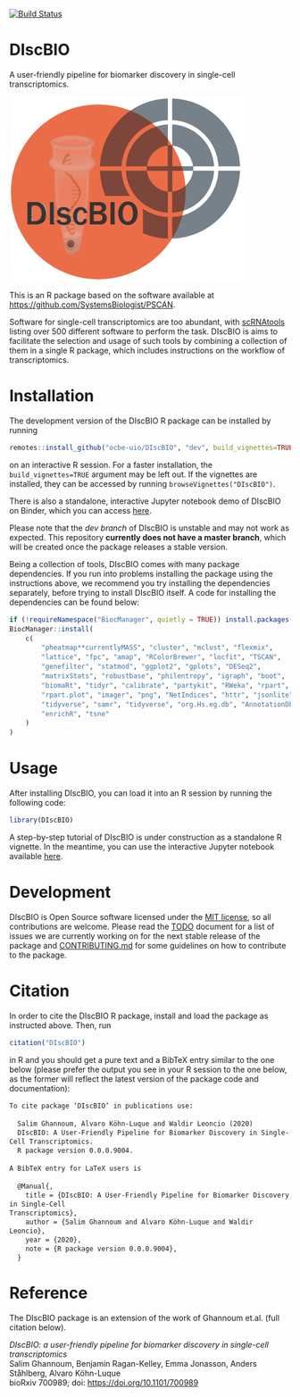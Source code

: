 [![Build Status](https://travis-ci.org/ocbe-uio/DIscBIO.svg?branch=dev)](https://travis-ci.org/ocbe-uio/DIscBIO)

# DIscBIO

A user-friendly pipeline for biomarker discovery in single-cell transcriptomics.

![DIscBIO](DIscBIOlogo.png)

This is an R package based on the software available at https://github.com/SystemsBiologist/PSCAN.

Software for single-cell transcriptomics are too abundant, with [scRNAtools](https://www.scrna-tools.org/) listing over 500 different software to perform the task. DIscBIO is aims to facilitate the selection and usage of such tools by combining a collection of them in a single R package, which includes instructions on the workflow of transcriptomics.

# Installation

The development version of the DIscBIO R package can be installed by running

```r
remotes::install_github("ocbe-uio/DIscBIO", "dev", build_vignettes=TRUE)
```

on an interactive R session. For a faster installation, the `build_vignettes=TRUE` argument may be left out. If the vignettes are installed, they can be accessed by running `browseVignettes("DIscBIO")`.

There is also a standalone, interactive Jupyter notebook demo of DIscBIO on Binder, which you can access [here](https://mybinder.org/v2/gh/SystemsBiologist/PSCAN/discbio-pub?filepath=DIscBIO.ipynb).

Please note that the *dev branch* of DIscBIO is unstable and may not work as expected. This repository **currently does not have a master branch**, which will be created once the package releases a stable version.

Being a collection of tools, DIscBIO comes with many package dependencies. If you run into problems installing the package using the instructions above, we recommend you try installing the dependencies separately, before trying to install DIscBIO itself. A code for installing the dependencies can be found below:

```r
if (!requireNamespace("BiocManager", quietly = TRUE)) install.packages("BiocManager")
BiocManager::install(
    c(
        "pheatmap**currentlyMASS", "cluster", "mclust", "flexmix",
        "lattice", "fpc", "amap", "RColorBrewer", "locfit", "TSCAN",
        "genefilter", "statmod", "ggplot2", "gplots", "DESeq2",
        "matrixStats", "robustbase", "philentropy", "igraph", "boot",
        "biomaRt", "tidyr", "calibrate", "partykit", "RWeka", "rpart",
        "rpart.plot", "imager", "png", "NetIndices", "httr", "jsonlite",
        "tidyverse", "samr", "tidyverse", "org.Hs.eg.db", "AnnotationDbi",
        "enrichR", "tsne"
    )
)
```

# Usage

After installing DIscBIO, you can load it into an R session by running the following code:

```R
library(DIscBIO)
```

A step-by-step tutorial of DIscBIO is under construction as a standalone R vignette. In the meantime, you can use the interactive Jupyter notebook available [here](notebook/DIscBIO.ipynb).

# Development

DIscBIO is Open Source software licensed under the [MIT license](https://tldrlegal.com/license/mit-license), so all contributions are welcome. Please read the [TODO](TODO.md) document for a list of issues we are currently working on for the next stable release of the package and [CONTRIBUTING.md](CONTRIBUTING.md) for some guidelines on how to contribute to the package.

# Citation

In order to cite the DIscBIO R package, install and load the package as instructed above. Then, run

```R
citation("DIscBIO")
```

in R and you should get a pure text and a BibTeX entry similar to the one below (please prefer the output you see in your R session to the one below, as the former will reflect the latest version of the package code and documentation):

```
To cite package ‘DIscBIO’ in publications use:

  Salim Ghannoum, Alvaro Köhn-Luque and Waldir Leoncio (2020)
  DIscBIO: A User-Friendly Pipeline for Biomarker Discovery in Single-Cell Transcriptomics.
  R package version 0.0.0.9004.

A BibTeX entry for LaTeX users is

  @Manual{,
    title = {DIscBIO: A User-Friendly Pipeline for Biomarker Discovery in Single-Cell
Transcriptomics},
    author = {Salim Ghannoum and Alvaro Köhn-Luque and Waldir Leoncio},
    year = {2020},
    note = {R package version 0.0.0.9004},
  }
```

# Reference

The DIscBIO package is an extension of the work of Ghannoum et.al. (full citation below).

*DIscBIO: a user-friendly pipeline for biomarker discovery in single-cell transcriptomics*<br>
Salim Ghannoum, Benjamin Ragan-Kelley, Emma Jonasson, Anders Ståhlberg, Alvaro Köhn-Luque<br>
bioRxiv 700989; doi: https://doi.org/10.1101/700989
